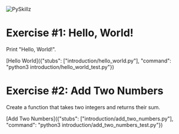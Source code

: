 ![PySkillz](/graphics/PySkillzBanner.png)

# Exercise #1: Hello, World!

Print "Hello, World!".

[Hello World]({"stubs": ["introduction/hello_world.py"], "command": "python3 introduction/hello_world_test.py"})


# Exercise #2: Add Two Numbers

Create a function that takes two integers and returns their sum.

[Add Two Numbers]({"stubs": ["introduction/add_two_numbers.py"], "command": "python3 introduction/add_two_numbers_test.py"})
